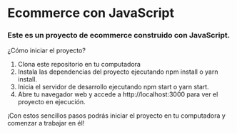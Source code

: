 # Ecommerce con JavaScript

### Este es un proyecto de ecommerce construido con JavaScript.
¿Cómo iniciar el proyecto?

   1. Clona este repositorio en tu computadora 
   2. Instala las dependencias del proyecto ejecutando npm install o yarn install.
   3. Inicia el servidor de desarrollo ejecutando npm start o yarn start.
   4. Abre tu navegador web y accede a http://localhost:3000 para ver el proyecto en ejecución.

¡Con estos sencillos pasos podrás iniciar el proyecto en tu computadora y comenzar a trabajar en él!
